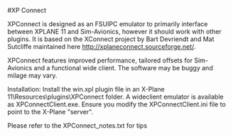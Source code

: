 #XP Connect

XPConnect is designed as an FSUIPC emulator to primarily interface between XPLANE 11 and Sim-Avionics, however it should work with other plugins. It is based on the XConnect project by Bart Devriendt and Mat Sutcliffe maintained here http://xplaneconnect.sourceforge.net/.

XPConnect features improved performance, tailored offsets for Sim-Avionics and a functional wide client. The software may be buggy and milage may vary.

Installation: Install the win.xpl plugin file in an X-Plane 11\Resources\plugins\XPConnect folder. A wideclient emulator is available as XPConnectClient.exe. Ensure you modify the XPConnectClient.ini file to point to the X-Plane "server".

Please refer to the XPConnect_notes.txt for tips
